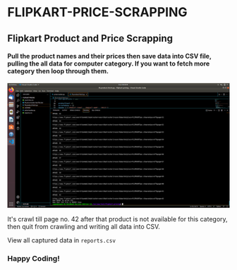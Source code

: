 # FLIPKART-PRICE-SCRAPPING
## Flipkart Product and Price Scrapping


#### Pull the product names and their prices then save data into CSV file, pulling the all data for computer category. If you want to fetch more category then loop through them.
![console](https://github.com/TravelXML/FLIPKART-PRICE-SCRAPPING/blob/main/Screenshot%20from%202022-02-06%2006-50-42.png)

It's crawl till page no. 42 after that product is not available for this category, then quit from crawling and writing all data into CSV.

View all captured data in `reports.csv`


### Happy Coding!
